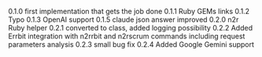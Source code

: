 0.1.0 first implementation that gets the job done 
0.1.1 Ruby GEMs links
0.1.2 Typo
0.1.3 OpenAI support
0.1.5 claude json answer improved
0.2.0 n2r Ruby helper
0.2.1 converted to class, added logging possibility
0.2.2 Added Errbit integration with n2rrbit and n2rscrum commands including request parameters analysis
0.2.3 small bug fix
0.2.4 Added Google Gemini support